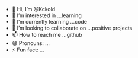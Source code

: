 - 👋 Hi, I’m @Kckold
- 👀 I’m interested in ...learning
- 🌱 I’m currently learning ...code
- 💞️ I’m looking to collaborate on ...positive projects
- 📫 How to reach me ...github
- 😄 Pronouns: ...
- ⚡ Fun fact: ...

<!---
Kckold/Kckold is a ✨ special ✨ repository because its `README.md` (this file) appears on your GitHub profile.
You can click the Preview link to take a look at your changes.
--->
